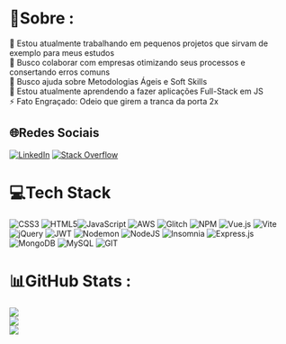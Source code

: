 # 💫Sobre :
:telescope: Estou atualmente trabalhando em pequenos projetos que sirvam de exemplo para meus estudos  
:dancers: Busco colaborar com empresas otimizando seus processos e consertando erros comuns  
:raised_hands: Busco ajuda sobre Metodologias Ágeis e Soft Skills  
:seedling: Estou atualmente aprendendo a fazer aplicações Full-Stack em JS  
:zap: Fato Engraçado: Odeio que girem a tranca da porta 2x

## 🌐Redes Sociais
[![LinkedIn](https://img.shields.io/badge/LinkedIn-%230077B5.svg?logo=linkedin&logoColor=white)](https://linkedin.com/in/gabriel-rezende-1044b6208) [![Stack Overflow](https://img.shields.io/badge/-Stackoverflow-FE7A16?logo=stack-overflow&logoColor=white)](https://stackoverflow.com/users/21194453) 

# 💻Tech Stack
![CSS3](https://img.shields.io/badge/css3-%231572B6.svg?style=for-the-badge&logo=css3&logoColor=white) ![HTML5](https://img.shields.io/badge/html5-%23E34F26.svg?style=for-the-badge&logo=html5&logoColor=white)![JavaScript](https://img.shields.io/badge/javascript-%23323330.svg?style=for-the-badge&logo=javascript&logoColor=%23F7DF1E) ![AWS](https://img.shields.io/badge/AWS-%23FF9900.svg?style=for-the-badge&logo=amazon-aws&logoColor=white) ![Glitch](https://img.shields.io/badge/glitch-%233333FF.svg?style=for-the-badge&logo=glitch&logoColor=white) ![NPM](https://img.shields.io/badge/NPM-%23CB3837.svg?style=for-the-badge&logo=npm&logoColor=white) ![Vue.js](https://img.shields.io/badge/vue.js-%2335495e.svg?style=for-the-badge&logo=vuedotjs&logoColor=%234FC08D) ![Vite](https://img.shields.io/badge/vite-%23646CFF.svg?style=for-the-badge&logo=vite&logoColor=white) ![jQuery](https://img.shields.io/badge/jquery-%230769AD.svg?style=for-the-badge&logo=jquery&logoColor=white) ![JWT](https://img.shields.io/badge/JWT-black?style=for-the-badge&logo=JSON%20web%20tokens) ![Nodemon](https://img.shields.io/badge/NODEMON-%23323330.svg?style=for-the-badge&logo=nodemon&logoColor=%BBDEAD) ![NodeJS](https://img.shields.io/badge/node.js-6DA55F?style=for-the-badge&logo=node.js&logoColor=white) ![Insomnia](https://img.shields.io/badge/Insomnia-black?style=for-the-badge&logo=insomnia&logoColor=5849BE) ![Express.js](https://img.shields.io/badge/express.js-%23404d59.svg?style=for-the-badge&logo=express&logoColor=%2361DAFB) ![MongoDB](https://img.shields.io/badge/MongoDB-%234ea94b.svg?style=for-the-badge&logo=mongodb&logoColor=white) ![MySQL](https://img.shields.io/badge/mysql-%2300000f.svg?style=for-the-badge&logo=mysql&logoColor=white) ![GIT](https://img.shields.io/badge/Git-fc6d26?style=for-the-badge&logo=git&logoColor=white)
# 📊GitHub Stats :
![](https://github-readme-stats.vercel.app/api?username=GabrielRezende1&theme=dark&hide_border=false&include_all_commits=false&count_private=false)<br/>
![](https://github-readme-streak-stats.herokuapp.com/?user=GabrielRezende1&theme=dark&hide_border=false)<br/>
![](https://github-readme-stats.vercel.app/api/top-langs/?username=GabrielRezende1&theme=dark&hide_border=false&include_all_commits=false&count_private=false&layout=compact)

